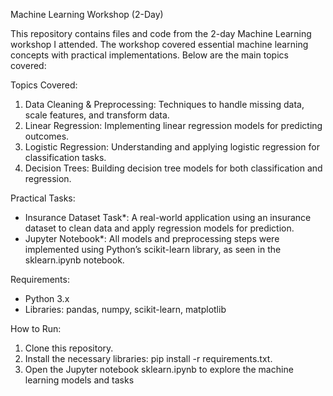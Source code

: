Machine Learning Workshop (2-Day)

This repository contains files and code from the 2-day Machine Learning workshop I attended. The workshop covered essential machine learning concepts with practical implementations. Below are the main topics covered:

Topics Covered:
1. Data Cleaning & Preprocessing: Techniques to handle missing data, scale features, and transform data.
2. Linear Regression: Implementing linear regression models for predicting outcomes.
3. Logistic Regression: Understanding and applying logistic regression for classification tasks.
4. Decision Trees: Building decision tree models for both classification and regression.

Practical Tasks:
- Insurance Dataset Task*: A real-world application using an insurance dataset to clean data and apply regression models for prediction.
- Jupyter Notebook*: All models and preprocessing steps were implemented using Python’s scikit-learn library, as seen in the sklearn.ipynb notebook.

Requirements:
- Python 3.x
- Libraries: pandas, numpy, scikit-learn, matplotlib

How to Run:
1. Clone this repository.
2. Install the necessary libraries: pip install -r requirements.txt.
3. Open the Jupyter notebook sklearn.ipynb to explore the machine learning models and tasks
